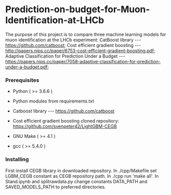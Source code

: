 # Prediction-on-budget-for-Muon-Identification-at-LHCb

The purpose of this project is to compare three machine learning models for muon identification at the LHCb experiment:
CatBoost library --- https://github.com/catboost;
Cost efficient gradient boosting --- http://papers.nips.cc/paper/6753-cost-efficient-gradient-boosting.pdf;
Adaptive Classification for Prediction Under a Budget --- https://papers.nips.cc/paper/7058-adaptive-classification-for-prediction-under-a-budget.pdf;

### Prerequisites

* Python ( >= 3.6.6 )

* Python modules from requirements.txt

* Catboost library --- https://github.com/catboost

* Cost efficient gradient boosting cloned repository: https://github.com/svenpeter42/LightGBM-CEGB

* GNU Make ( >= 4.1 )

* gcc ( >= 5.4.0 )

### Installing

First install CEGB library in downloaded repository.
In ./cpp/Makefile set LGBM_CEGB constant as CEGB repository path.
In ./cpp run 'make all'.
In Stand.ipynb and splitrawdata.py change constants DATA_PATH and SAVED_MODELS_PATH to preferred directories.

